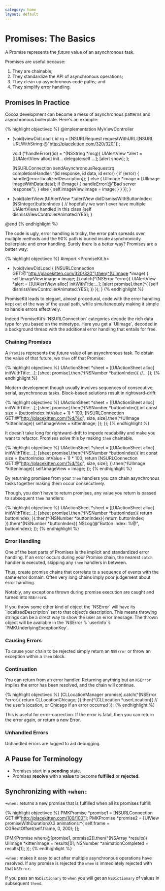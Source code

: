 ```yaml
---
category: home
layout: default
---
```


# Promises: The Basics

A Promise represents the *future* value of an asynchronous task.

Promises are useful because:

1. They are chainable;
2. They standardize the API of asynchronous operations;
3. They clean up asynchronous code paths; and
4. They simplify error handling.


## Promises In Practice

Cocoa development can become a mess of asynchronous patterns and asynchronous boilerplate. Here's an example:

{% highlight objectivec %}
@implementation MyViewController

- (void)viewDidLoad {
    id rq = [NSURLRequest requestWithURL:[NSURL URLWithString:@"http://placekitten.com/320/320"]];

    void (^handleError)(id) = ^(NSString *msg){
        UIAlertView *alert = [[UIAlertView alloc] init… delegate:self …];
        [alert show];
    };

    [NSURLConnection sendAsynchronousRequest:rq completionHandler:^(id response, id data, id error) {
        if (error) {
            handle([error localizedDescription]);
        } else {
            UIImage *image = [UIImage imageWithData:data];
            if (!image) {
                handleError(@"Bad server response");
            } else {
                self.imageView.image = image;
            }
        }
    }];
}

- (void)alertView:(UIAlertView *)alertView didDismissWithButtonIndex:(NSInteger)buttonIndex {
    // hopefully we won’t ever have multiple UIAlertViews handled in this class
    [self dismissViewControllerAnimated:YES];
}

@end
{% endhighlight %}

The code is ugly, error handling is tricky, the error path spreads over multiple methods and the 90% path is buried inside asynchronicity boilerplate and error handling. Surely there is a better way? Promises are a better way:

{% highlight objectivec %}
#import <PromiseKit.h>

- (void)viewDidLoad {
    [NSURLConnection GET:@"http://placekitten.com/320/320"].then(^(UIImage *image) {
        self.imageView.image = image;
    }).catch(^(NSError *error){
        UIAlertView *alert = [[UIAlertView alloc] initWithTitle:…];
        [alert promise].then(^{
            [self dismissViewControllerAnimated:YES];
        })
    });
}
{% endhighlight %}

PromiseKit leads to elegant, almost procedural, code with the error handling kept out of the way of the usual path, while simultaneously making it simple to handle errors effectively.

<aside>Indeed PromiseKit’s `NSURLConnection` categories decode the rich data type for you based on the mimetype. Here you get a `UIImage`, decoded in a background thread with the additional error handling that entails for free.</aside>


### Chaining Promises

A `Promise` represents the *future* value of an asynchronous task. To obtain the value of that future, we `then` off that Promise:

{% highlight objectivec %}
UIActionSheet *sheet = [[UIActionSheet alloc] initWithTitle:…];
[sheet promise].then(^(NSNumber *buttonIndex){
    //…
});
{% endhighlight %}

Modern development though usually involves sequences of consecutive, serial, asynchronous tasks. Block-based solutions result in rightward-drift:

{% highlight objectivec %}
UIActionSheet *sheet = [[UIActionSheet alloc] initWithTitle:…];
[sheet promise].then(^(NSNumber *buttonIndex){
    int const size = (buttonIndex.intValue + 1) * 100;
    [NSURLConnection GET:@"http://placekitten.com/%d/%d", size, size].then(^(UIImage *kittenImage){
        self.imageView = kittenImage;
    });
});
{% endhighlight %}

It doesn’t take long for rightward-drift to impede readability and make you want to refactor. Promises solve this by making `then` chainable.

{% highlight objectivec %}
UIActionSheet *sheet = [[UIActionSheet alloc] initWithTitle:…];
[sheet promise].then(^(NSNumber *buttonIndex){
    int const size = (buttonIndex.intValue + 1) * 100;
    return [NSURLConnection GET:@"http://placekitten.com/%d/%d", size, size];
}).then(^(UIImage *kittenImage){
    self.imageView = image;
});
{% endhighlight %}

By returning promises from your `then` handlers you can chain asynchronous tasks together making them occur consecutively.

Though, you don’t have to return promises, any value you return is passed to subsequent `then` handlers:

{% highlight objectivec %}
UIActionSheet *sheet = [[UIActionSheet alloc] initWithTitle:…];
[sheet promise].then(^(NSNumber *buttonIndex){
    return buttonIndex;
}).then(^(NSNumber *buttonIndex){
    return buttonIndex;
}).then(^(NSNumber *buttonIndex){
    NSLog(@"Button index: %@", buttonIndex);
});
{% endhighlight %}


### Error Handling

One of the best parts of Promises is the implicit and standardized error handling. If an error occurs during your Promise chain, the nearest `catch` handler is executed, skipping any `then` handlers in between.

Thus, create promise chains that correlate to a sequence of events with the same error domain. Often very long chains imply poor judgement about error handling.

Notably, any exceptions thrown during promise execution are caught and turned into `NSError`s.

<aside>If you throw some other kind of object the `NSError` will have its `localizedDescription` set to that object’s description. This means throwing strings can be a direct way to show the user an error message. The thrown object will be available in the `NSError`’s `userInfo`’s `PMKUnderlyingExceptionKey`.</aside>


### Causing Errors

To cause your chain to be rejected simply return an `NSError` or throw an exception within a `then` block.


### Continuation

You can return from an error handler. Returning anything but an `NSError` implies the error has been resolved, and the chain will continue.

{% highlight objectivec %}
[CLLocationManager promise].catch(^(NSError *error){
    return CLLocationChicago;
}).then(^(CLLocation *userLocation){
    // the user’s location, or Chicago if an error occurred
});
{% endhighlight %}

This is useful for error-correction. If the error is fatal, then you can return the error again, or return a new Error.

### Unhandled Errors

Unhandled errors are logged to aid debugging.


## A Pause for Terminology

* Promises start in a **pending** state.
* Promises **resolve** with a **value** to become **fulfilled** or **rejected**.


## Synchronizing with `+when:`

`+when:` returns a new promise that is fulfilled when all its promises fulfill:

{% highlight objectivec %}
PMKPromise *promise1 = [NSURLConnection GET:@"http://placekitten.com/100/100"];
PMKPromise *promise2 = [UIView promiseWithDuration:0.3 animations:^{
    self.frame = CGRectOffset(self.frame, 0, 200);
}];

[PMKPromise when:@[promise1, promise2]].then(^(NSArray *results){
    UIImage *kittenImage = results[0];
    NSNumber *animationCompleted = results[1];
});
{% endhighlight %}

`+when:` makes it easy to act after multiple asynchronous operations have resolved. If any promise is rejected the `when` is immediately rejected with that `NSError`.

If you pass an `NSDictionary` to `when` you will get an `NSDictionary` of values in subsequent `then`s.
